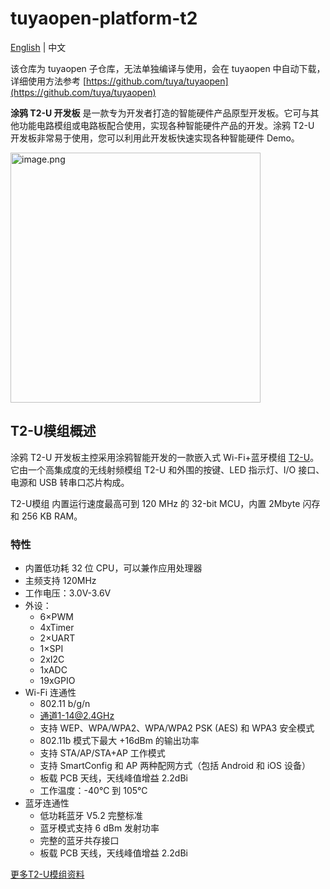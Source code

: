 # tuyaopen-platform-t2

[English](https://github.com/tuya/T2/blob/master/README.md) | 中文

该仓库为 tuyaopen 子仓库，无法单独编译与使用，会在 tuyaopen 中自动下载，详细使用方法参考 [https://github.com/tuya/tuyaopen](https://github.com/tuya/tuyaopen)

**涂鸦 T2-U 开发板** 是一款专为开发者打造的智能硬件产品原型开发板。它可与其他功能电路模组或电路板配合使用，实现各种智能硬件产品的开发。涂鸦 T2-U 开发板非常易于使用，您可以利用此开发板快速实现各种智能硬件 Demo。

<img alt="image.png" src="https://airtake-public-data-1254153901.cos.ap-shanghai.myqcloud.com/content-platform/hestia/16781047011ffea0d5520.png" width="400">

## T2-U模组概述
涂鸦 T2-U 开发板主控采用涂鸦智能开发的一款嵌入式 Wi-Fi+蓝牙模组 [T2-U](https://developer.tuya.com/en/docs/iot/T2-U-module-datasheet?id=Kce1tncb80ldq)。它由一个高集成度的无线射频模组 T2-U 和外围的按键、LED 指示灯、I/O 接口、电源和 USB 转串口芯片构成。

T2-U模组 内置运行速度最高可到 120 MHz 的 32-bit MCU，内置 2Mbyte 闪存和 256 KB RAM。

### 特性

- 内置低功耗 32 位 CPU，可以兼作应用处理器
- 主频支持 120MHz
- 工作电压：3.0V-3.6V
- 外设：
  - 6×PWM
  - 4xTimer
  - 2×UART
  - 1×SPI
  - 2xI2C
  - 1xADC
  - 19xGPIO
- Wi-Fi 连通性
  - 802.11 b/g/n
  - 通道1-14@2.4GHz
  - 支持 WEP、WPA/WPA2、WPA/WPA2 PSK (AES) 和 WPA3 安全模式
  - 802.11b 模式下最大 +16dBm 的输出功率
  - 支持 STA/AP/STA+AP 工作模式
  - 支持 SmartConfig 和 AP 两种配网方式（包括 Android 和 iOS 设备）
  - 板载 PCB 天线，天线峰值增益 2.2dBi
  - 工作温度：-40℃ 到 105℃
- 蓝牙连通性
  - 低功耗蓝牙 V5.2 完整标准
  - 蓝牙模式支持 6 dBm 发射功率
  - 完整的蓝牙共存接口
  - 板载 PCB 天线，天线峰值增益 2.2dBi

[更多T2-U模组资料](https://developer.tuya.com/cn/docs/iot/T2-U-module-datasheet?id=Kce1tncb80ldq)
